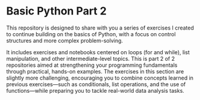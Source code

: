 # Basic Python Part 2

This repository is designed to share with you a series of exercises I created to continue building on the basics of Python, with a focus on control structures and more complex problem-solving.

It includes exercises and notebooks centered on loops (for and while), list manipulation, and other intermediate-level topics. 
This is part 2 of 2 repositories aimed at strengthening your programming fundamentals through practical, hands-on examples. 
The exercises in this section are slightly more challenging, encouraging you to combine concepts learned in previous exercises—such as conditionals, 
list operations, and the use of functions—while preparing you to tackle real-world data analysis tasks.
